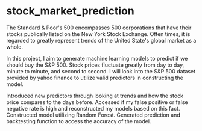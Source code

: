 # stock_market_prediction
The Standard & Poor's 500 encompasses 500 corporations that have their stocks publically listed on the New York Stock Exchange.
Often times, it is regarded to greatly represent trends of the United State's global market as a whole.

In this project, I aim to generate machine learning models to predict if we should buy the S&amp;P 500. Stock prices fluctuate greatly from day to day, minute to minute, and second to second. I will look into the S&P 500 dataset provided by yahoo finance to utilize valid predictors in constructing the model.

Introduced new predictors through looking at trends and how the stock price compares to the days before.
Accessed if my false positive or false negative rate is high and reconstructed my models based on this fact.
Constructed model utilizing Random Forest.
Generated prediction and backtesting function to access the accuracy of the model.


